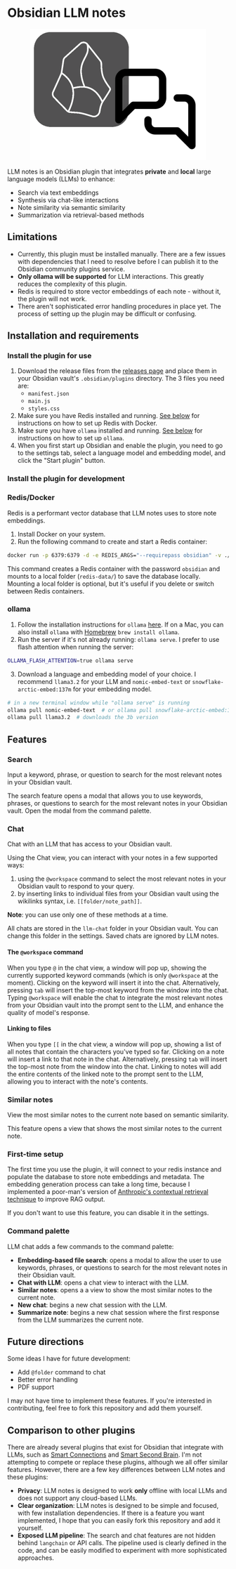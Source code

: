 # Obsidian LLM notes

<div style="text-align: center" align="center">

![logo](assets/obsidian-llm-notes-logo.webp)

</div>

LLM notes is an Obsidian plugin that integrates **private** and **local** large language models (LLMs) to enhance:

- Search via text embeddings
- Synthesis via chat-like interactions
- Note similarity via semantic similarity
- Summarization via retrieval-based methods

## Limitations

- Currently, this plugin must be installed manually. There are a few issues with dependencies that I need to resolve before I can publish it to the Obsidian community plugins service.
- **Only ollama will be supported** for LLM interactions. This greatly reduces the complexity of this plugin.
- Redis is required to store vector embeddings of each note - without it, the plugin will not work.
- There aren't sophisticated error handling procedures in place yet. The process of setting up the plugin may be difficult or confusing.

## Installation and requirements

### Install the plugin for use

1. Download the release files from the [releases page]() and place them in your Obsidian vault's `.obsidian/plugins` directory. The 3 files you need are:
   - `manifest.json`
   - `main.js`
   - `styles.css`
2. Make sure you have Redis installed and running. [See below](#redisdocker) for instructions on how to set up Redis with Docker.
3. Make sure you have `ollama` installed and running. [See below](#ollama) for instructions on how to set up `ollama`.
4. When you first start up Obsidian and enable the plugin, you need to go to the settings tab, select a language model and embedding model, and click the "Start plugin" button.

### Install the plugin for development

### Redis/Docker

Redis is a performant vector database that LLM notes uses to store note embeddings.

1. Install Docker on your system.
2. Run the following command to create and start a Redis container:

```bash
docker run -p 6379:6379 -d -e REDIS_ARGS="--requirepass obsidian" -v ./redis-data:/data --name redis redis/redis-stack-server:latest
```

This command creates a Redis container with the password `obsidian` and mounts to a local folder (`redis-data/`) to save the database locally.
Mounting a local folder is optional, but it's useful if you delete or switch between Redis containers.

### ollama

1. Follow the installation instructions for `ollama` [here](https://ollama.com/download).
If on a Mac, you can also install `ollama` with [Homebrew](https://formulae.brew.sh/formula/ollama) `brew install ollama`.
2. Run the server if it's not already running: `ollama serve`. I prefer to use flash attention when running the server:

```bash
OLLAMA_FLASH_ATTENTION=true ollama serve
```

3. Download a language and embedding model of your choice.
I recommend `llama3.2` for your LLM and `nomic-embed-text` or `snowflake-arctic-embed:137m` for your embedding model.

```bash
# in a new terminal window while "ollama serve" is running
ollama pull nomic-embed-text  # or ollama pull snowflake-arctic-embed:137m
ollama pull llama3.2  # downloads the 3b version
```

## Features

### Search

Input a keyword, phrase, or question to search for the most relevant notes in your Obsidian vault.

The search feature opens a modal that allows you to use keywords, phrases, or questions to search for the most relevant notes in your Obsidian vault.
Open the modal from the command palette.

### Chat

Chat with an LLM that has access to your Obsidian vault.

Using the Chat view, you can interact with your notes in a few supported ways:

1. using the `@workspace` command to select the most relevant notes in your Obsidian vault to respond to your query.
2. by inserting links to individual files from your Obsidian vault using the wikilinks syntax, i.e. `[[folder/note_path]]`.

**Note**: you can use only one of these methods at a time.

All chats are stored in the `llm-chat` folder in your Obsidian vault.
You can change this folder in the settings.
Saved chats are ignored by LLM notes.

#### The `@workspace` command

When you type `@` in the chat view, a window will pop up, showing the currently supported keyword commands (which is only `@workspace` at the moment).
Clicking on the keyword will insert it into the chat.
Alternatively, pressing `tab` will insert the top-most keyword from the window into the chat.
Typing `@workspace` will enable the chat to integrate the most relevant notes from your Obsidian vault into the prompt sent to the LLM, and enhance the quality of model's response.

#### Linking to files

When you type `[[` in the chat view, a window will pop up, showing a list of all notes that contain the characters you've typed so far.
Clicking on a note will insert a link to that note in the chat.
Alternatively, pressing `tab` will insert the top-most note from the window into the chat.
Linking to notes will add the entire contents of the linked note to the prompt sent to the LLM, allowing you to interact with the note's contents.

### Similar notes

View the most similar notes to the current note based on semantic similarity.

This feature opens a view that shows the most similar notes to the current note.

### First-time setup

The first time you use the plugin, it will connect to your redis instance and populate the database to store note embeddings and metadata.
The embedding generation process can take a long time, because I implemented a poor-man's version of [Anthropic's contextual retrieval technique](https://www.anthropic.com/news/contextual-retrieval) to improve RAG output.

If you don't want to use this feature, you can disable it in the settings.

### Command palette

LLM chat adds a few commands to the command palette:

- **Embedding-based file search**: opens a modal to allow the user to use keywords, phrases, or questions to search for the most relevant notes in their Obsidian vault.
- **Chat with LLM**: opens a chat view to interact with the LLM.
- **Similar notes**: opens a a view to show the most similar notes to the current note.
- **New chat**: begins a new chat session with the LLM.
- **Summarize note**: begins a new chat session where the first response from the LLM summarizes the current note.

## Future directions

Some ideas I have for future development:

- Add `@folder` command to chat
- Better error handling
- PDF support

I may not have time to implement these features. If you're interested in contributing, feel free to fork this repository and add them yourself.

## Comparison to other plugins

There are already several plugins that exist for Obsidian that integrate with LLMs, such as [Smart Connections](https://github.com/brianpetro/obsidian-smart-connections)
and [Smart Second Brain](https://github.com/your-papa/obsidian-Smart2Brain).
I'm not attempting to compete or replace these plugins, although we all offer similar features.
However, there are a few key differences between LLM notes and these plugins:

- **Privacy**: LLM notes is designed to work **only** offline with local LLMs and does not support any cloud-based LLMs.
- **Clear organization**: LLM notes is designed to be simple and focused, with few installation dependencies. If there is a feature you want implemented, I hope that you can easily fork this repository and add it yourself.
- **Exposed LLM pipeline**: The search and chat features are not hidden behind `langchain` or API calls. The pipeline used is clearly defined in the code, and can be easily modified to experiment with more sophisticated approaches.

